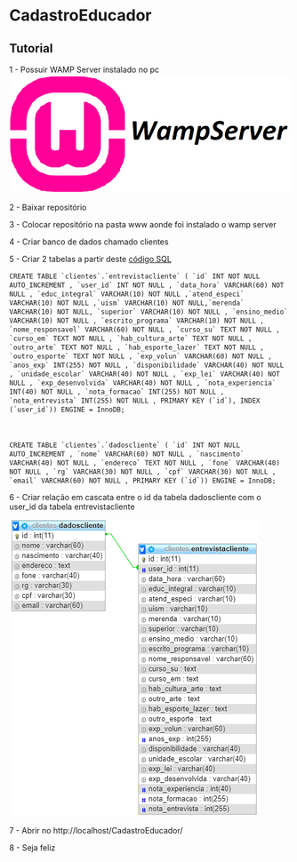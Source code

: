 # CadastroEducador

## Tutorial

1 - Possuir WAMP Server instalado no pc
![](img/wampserver-logo.png)

2 - Baixar repositório

3 - Colocar repositório na pasta www aonde foi instalado o wamp server

4 - Criar banco de dados chamado clientes

5 - Criar 2 tabelas a partir deste [código SQL](DataBase.txt)
```
CREATE TABLE `clientes`.`entrevistacliente` ( `id` INT NOT NULL AUTO_INCREMENT , `user_id` INT NOT NULL , `data_hora` VARCHAR(60) NOT NULL , `educ_integral` VARCHAR(10) NOT NULL ,`atend_especi` VARCHAR(10) NOT NULL ,`uism` VARCHAR(10) NOT NULL,`merenda` VARCHAR(10) NOT NULL, `superior` VARCHAR(10) NOT NULL , `ensino_medio` VARCHAR(10) NOT NULL , `escrito_programa` VARCHAR(10) NOT NULL , `nome_responsavel` VARCHAR(60) NOT NULL , `curso_su` TEXT NOT NULL , `curso_em` TEXT NOT NULL , `hab_cultura_arte` TEXT NOT NULL , `outro_arte` TEXT NOT NULL , `hab_esporte_lazer` TEXT NOT NULL , `outro_esporte` TEXT NOT NULL , `exp_volun` VARCHAR(60) NOT NULL , `anos_exp` INT(255) NOT NULL , `disponibilidade` VARCHAR(40) NOT NULL , `unidade_escolar` VARCHAR(40) NOT NULL , `exp_lei` VARCHAR(40) NOT NULL , `exp_desenvolvida` VARCHAR(40) NOT NULL , `nota_experiencia` INT(40) NOT NULL , `nota_formacao` INT(255) NOT NULL , `nota_entrevista` INT(255) NOT NULL , PRIMARY KEY (`id`), INDEX (`user_id`)) ENGINE = InnoDB;



CREATE TABLE `clientes`.`dadoscliente` ( `id` INT NOT NULL AUTO_INCREMENT , `nome` VARCHAR(60) NOT NULL , `nascimento` VARCHAR(40) NOT NULL , `endereco` TEXT NOT NULL , `fone` VARCHAR(40) NOT NULL , `rg` VARCHAR(30) NOT NULL , `cpf` VARCHAR(30) NOT NULL , `email` VARCHAR(60) NOT NULL , PRIMARY KEY (`id`)) ENGINE = InnoDB;
```

6 - Criar relação em cascata entre o id da tabela dadoscliente com o user_id da tabela entrevistacliente

![](img/relation.png)

7 - Abrir no http://localhost/CadastroEducador/

8 - Seja feliz
